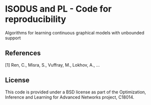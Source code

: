 # ISODUS and PL - Code for reproducibility
Algorithms for learning continuous graphical models with unbounded support

## References

[1] Ren, C., Misra, S., Vuffray, M., Lokhov, A., ...

## License

This code is provided under a BSD license as part of the Optimization, Inference and Learning for Advanced Networks project, C18014.
